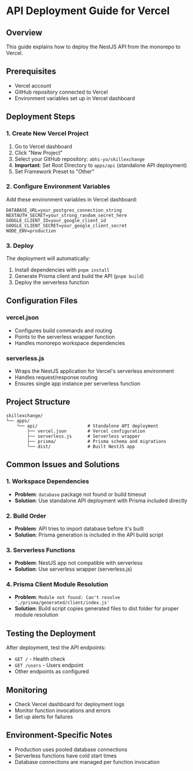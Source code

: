 # API Deployment Guide for Vercel

## Overview

This guide explains how to deploy the NestJS API from the monorepo to Vercel.

## Prerequisites

- Vercel account
- GitHub repository connected to Vercel
- Environment variables set up in Vercel dashboard

## Deployment Steps

### 1. Create New Vercel Project

1. Go to Vercel dashboard
2. Click "New Project"
3. Select your GitHub repository: `abhi-yo/skillexchange`
4. **Important**: Set Root Directory to `apps/api` (standalone API deployment)
5. Set Framework Preset to "Other"

### 2. Configure Environment Variables

Add these environment variables in Vercel dashboard:

```
DATABASE_URL=your_postgres_connection_string
NEXTAUTH_SECRET=your_strong_random_secret_here
GOOGLE_CLIENT_ID=your_google_client_id
GOOGLE_CLIENT_SECRET=your_google_client_secret
NODE_ENV=production
```

### 3. Deploy

The deployment will automatically:

1. Install dependencies with `pnpm install`
2. Generate Prisma client and build the API (`pnpm build`)
3. Deploy the serverless function

## Configuration Files

### vercel.json

- Configures build commands and routing
- Points to the serverless wrapper function
- Handles monorepo workspace dependencies

### serverless.js

- Wraps the NestJS application for Vercel's serverless environment
- Handles request/response routing
- Ensures single app instance per serverless function

## Project Structure

```
skillexchange/
└── apps/
    └── api/                   # Standalone API deployment
        ├── vercel.json        # Vercel configuration
        ├── serverless.js      # Serverless wrapper
        ├── prisma/            # Prisma schema and migrations
        └── dist/              # Built NestJS app
```

## Common Issues and Solutions

### 1. Workspace Dependencies

- **Problem**: `database` package not found or build timeout
- **Solution**: Use standalone API deployment with Prisma included directly

### 2. Build Order

- **Problem**: API tries to import database before it's built
- **Solution**: Prisma generation is included in the API build script

### 3. Serverless Functions

- **Problem**: NestJS app not compatible with serverless
- **Solution**: Use serverless wrapper (serverless.js)

### 4. Prisma Client Module Resolution

- **Problem**: `Module not found: Can't resolve './prisma/generated/client/index.js'`
- **Solution**: Build script copies generated files to dist folder for proper module resolution

## Testing the Deployment

After deployment, test the API endpoints:

- `GET /` - Health check
- `GET /users` - Users endpoint
- Other endpoints as configured

## Monitoring

- Check Vercel dashboard for deployment logs
- Monitor function invocations and errors
- Set up alerts for failures

## Environment-Specific Notes

- Production uses pooled database connections
- Serverless functions have cold start times
- Database connections are managed per function invocation
